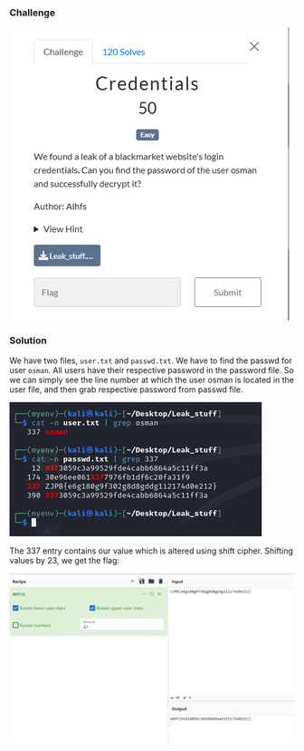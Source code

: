 ### Challenge

![Challenge](./challenge.png)


### Solution

We have two files, `user.txt` and `passwd.txt`. We have to find the passwd for user `osman`. All users have their respective password in the password file. So we can simply see the line number at which the user osman is located in the user file, and then grab respective password from passwd file. 


![Credentials](./credentials.png)


The 337 entry contains our value which is altered using shift cipher. Shifting values by 23, we get the flag:

![flag](./flag.png)
